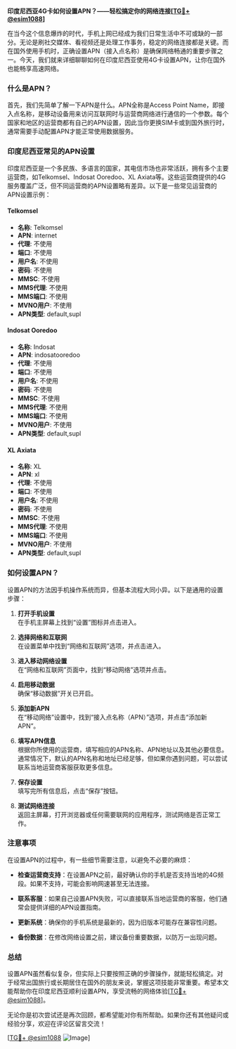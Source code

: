 **印度尼西亚4G卡如何设置APN？——轻松搞定你的网络连接[[TG💪+ @esim1088](https://t.me/s/esim1088)]**

在当今这个信息爆炸的时代，手机上网已经成为我们日常生活中不可或缺的一部分。无论是刷社交媒体、看视频还是处理工作事务，稳定的网络连接都是关键。而在国外使用手机时，正确设置APN（接入点名称）是确保网络畅通的重要步骤之一。今天，我们就来详细聊聊如何在印度尼西亚使用4G卡设置APN，让你在国外也能畅享高速网络。

### 什么是APN？

首先，我们先简单了解一下APN是什么。APN全称是Access Point Name，即接入点名称，是移动设备用来访问互联网时与运营商网络进行通信的一个参数。每个国家和地区的运营商都有自己的APN设置，因此当你更换SIM卡或到国外旅行时，通常需要手动配置APN才能正常使用数据服务。

### 印度尼西亚常见的APN设置

印度尼西亚是一个多民族、多语言的国家，其电信市场也非常活跃，拥有多个主要运营商，如Telkomsel、Indosat Ooredoo、XL Axiata等。这些运营商提供的4G服务覆盖广泛，但不同运营商的APN设置略有差异。以下是一些常见运营商的APN设置示例：

#### Telkomsel
- **名称**: Telkomsel
- **APN**: internet
- **代理**: 不使用
- **端口**: 不使用
- **用户名**: 不使用
- **密码**: 不使用
- **MMSC**: 不使用
- **MMS代理**: 不使用
- **MMS端口**: 不使用
- **MVNO用户**: 不使用
- **APN类型**: default,supl

#### Indosat Ooredoo
- **名称**: Indosat
- **APN**: indosatooredoo
- **代理**: 不使用
- **端口**: 不使用
- **用户名**: 不使用
- **密码**: 不使用
- **MMSC**: 不使用
- **MMS代理**: 不使用
- **MMS端口**: 不使用
- **MVNO用户**: 不使用
- **APN类型**: default,supl

#### XL Axiata
- **名称**: XL
- **APN**: xl
- **代理**: 不使用
- **端口**: 不使用
- **用户名**: 不使用
- **密码**: 不使用
- **MMSC**: 不使用
- **MMS代理**: 不使用
- **MMS端口**: 不使用
- **MVNO用户**: 不使用
- **APN类型**: default,supl

### 如何设置APN？

设置APN的方法因手机操作系统而异，但基本流程大同小异。以下是通用的设置步骤：

1. **打开手机设置**  
   在手机主屏幕上找到“设置”图标并点击进入。

2. **选择网络和互联网**  
   在设置菜单中找到“网络和互联网”选项，并点击进入。

3. **进入移动网络设置**  
   在“网络和互联网”页面中，找到“移动网络”选项并点击。

4. **启用移动数据**  
   确保“移动数据”开关已开启。

5. **添加新APN**  
   在“移动网络”设置中，找到“接入点名称（APN）”选项，并点击“添加新APN”。

6. **填写APN信息**  
   根据你所使用的运营商，填写相应的APN名称、APN地址以及其他必要信息。通常情况下，默认的APN名称和地址已经足够，但如果你遇到问题，可以尝试联系当地运营商客服获取更多信息。

7. **保存设置**  
   填写完所有信息后，点击“保存”按钮。

8. **测试网络连接**  
   返回主屏幕，打开浏览器或任何需要联网的应用程序，测试网络是否正常工作。

### 注意事项

在设置APN的过程中，有一些细节需要注意，以避免不必要的麻烦：

- **检查运营商支持**：在设置APN之前，最好确认你的手机是否支持当地的4G频段。如果不支持，可能会影响网速甚至无法连接。
  
- **联系客服**：如果自己设置APN失败，可以直接联系当地运营商的客服，他们通常会提供详细的APN设置指南。

- **更新系统**：确保你的手机系统是最新的，因为旧版本可能存在兼容性问题。

- **备份数据**：在修改网络设置之前，建议备份重要数据，以防万一出现问题。

### 总结

设置APN虽然看似复杂，但实际上只要按照正确的步骤操作，就能轻松搞定。对于经常出国旅行或长期居住在国外的朋友来说，掌握这项技能非常重要。希望本文能帮助你在印度尼西亚顺利设置APN，享受流畅的网络体验[[TG💪+ @esim1088](https://t.me/s/esim1088)]。

无论你是初次尝试还是再次回顾，都希望能对你有所帮助。如果你还有其他疑问或经验分享，欢迎在评论区留言交流！

[[TG💪+ @esim1088](https://t.me/s/esim1088) ![Image](https://i.postimg.cc/4NQfJmqS/Snipaste-2025-05-13-00-14-12.png)]